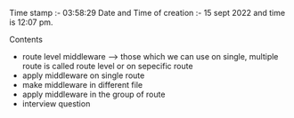 Time stamp :- 03:58:29
Date and Time of creation :- 15 sept 2022 and time is 12:07 pm.


Contents
 * route level middleware  --> those which we can use on single, multiple route is called route level or on sepecific route
 * apply middleware on single route
 * make middleware in different file
 * apply middleware in the group of route
 * interview question